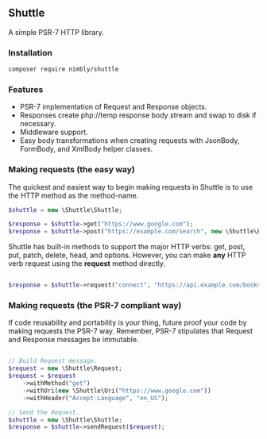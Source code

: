 ## Shuttle
A simple PSR-7 HTTP library.

### Installation
```bash
composer require nimbly/shuttle
```

### Features
* PSR-7 implementation of Request and Response objects.
* Responses create php://temp response body stream and swap to disk if necessary.
* Middleware support.
* Easy body transformations when creating requests with JsonBody, FormBody, and XmlBody helper classes.

### Making requests (the easy way)

The quickest and easiest way to begin making requests in Shuttle is to use the HTTP method as the method-name.

```php
$shuttle = new \Shuttle\Shuttle;

$response = $shuttle->get("https://www.google.com");
$response = $shuttle->post("https://example.com/search", new \Shuttle\Body\FormBody(["q" => "my search query"]));
```

Shuttle has built-in methods to support the major HTTP verbs: get, post, put, patch, delete, head, and options. However, you can make **any** HTTP verb request using the **request** method directly.

```php

$response = $shuttle->request("connect", "https://api.example.com/books");

```

### Making requests (the PSR-7 compliant way)

If code reusability and portability is your thing, future proof your code by making requests the PSR-7 way. Remember, PSR-7 stipulates that Request and Response messages be immutable.

```php

// Build Request message.
$request = new \Shuttle\Request;
$request = $request
    ->withMethod("get")
    ->withUri(new \Shuttle\Uri("https://www.google.com"))
    ->withHeader("Accept-Language", "en_US");

// Send the Request.
$shuttle = new \Shuttle\Shuttle;
$response = $shuttle->sendRequest($request);

```
